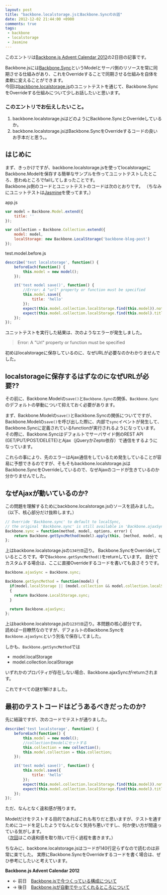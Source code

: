 ```yaml
---
layout: post
title: "backbone.localstorage.jsとBackbone.Syncのお話"
date: 2012-12-02 21:44:00 +0900
comments: true
tags:
 - backbone
 - localstorage
 - Jasmine
---
```


このエントリは[Backbone.js Advent Calendar 2012](http://www.adventar.org/calendars/15)の2日目の記事です。

Backbone.jsには[Backbone.Sync](http://goo.gl/xIbI9)というModelとサーバ側のリソースを常に同期させる仕組みがあり、これをOverrideすることで同期させる仕組みを自体を柔軟に変えることができます。  
今回は[backbone.localstorage.js](http://goo.gl/qBk6P)のユニットテストを通じて、Backbone.SyncをOverrideする仕組みについて少しお話したいと思います。

<!-- more -->

### このエントリでお伝えしたいこと。

1.  backbone.localstorage.jsはどのようにBackbone.SyncとOverrideしているか。
2.  backbone.localstorage.jsはBackbone.SyncをOverrideするコードの良いお手本だと思う。。

## はじめに

まず、きっかけですが、backbone.localstorage.jsを使ってlocalstorageにBackbone.Modelを保存する簡単なサンプルを作ってユニットテストしたところ、思わぬところでfailしてしまったことです。  
Backbone.js側のコードとユニットテストのコードは次のとおりです。
（ちなみにユニットテストは[Jasmine](http://goo.gl/IUtf)を使ってます。）

app.js
```js
var model = Backbone.Model.extend({
    title: ''
});

var collection = Backbone.Collection.extend({
    model: model,
    localStorage: new Backbone.LocalStorage('backbone-blog-post')
});
```

test.model.before.js
```js
describe('test localstorage', function() {
    beforeEach(function() {
        this.model = new model();
    });

    it('test model save()', function() {
        //Error: A "url" property or function must be specified
        this.model.save({
            title: 'hello'
        });
        expect(this.model.collection.localStorage.find(this.model)).not.toBe(null);
        expect(this.model.collection.localStorage.find(this.model).title).toBe('hello');
    });
});
```

ユニットテストを実行した結果は、次のようなエラーが発生しました。
> Error: A "Url" property or function must be specified

初めはlocalstorageに保存しているのに、なぜURLが必要なのかわかりませんでした。

## localstorageに保存するはずなのになぜURLが必要??

その前に、Backbone.Modelの`save()`と`Backbone.Sync`の関係、`Backbone.Sync`のデフォルトの挙動について抑えておく必要があります。

まず、Backbone.Modelの`save()`とBackbone.Syncの関係についてですが、Backbone.Modelの`save()`を呼び出した際に、内部で`sync`イベントが発生して、Backbone.Syncに定義されているfunctionが実行されるようになっています。  
その際に、Backbone.Syncはデフォルトでサーバサイド側のREST API
(GET/PUT/POST/DELETE)とAjax（jQueryかZepto依存）で通信をするようになっています。

これらの事により、先のエラーはAjax通信をしているため発生していることが容易に予想できるのですが、そもそもbackbone.localstorage.jsはBackbone.SyncをOverrideしているので、なぜAjaxのコードが生きているのか分かりませんでした。

## なぜAjaxが動いているのか?

この問題を理解するためにbackbone.localstorage.jsのソースを読みました。  
（以下、核心部分だけ抜粋します。）

```js
// Override 'Backbone.sync' to default to localSync,
// the original 'Backbone.sync' is still available in 'Backbone.ajaxSync'
Backbone.sync = function(method, model, options, error) {
	return Backbone.getSyncMethod(model).apply(this, [method, model, options, error]);
};
```

上はbackbone.localstorage.jsの`134行目`辺り。
Backbone.SyncをOverrideしているところです。中で`Backbone.getSyncMethod()`をreturnしています。
自分でカスタムする場合は、ここに直接Overrideするコードを書いても良さそうです。

```js
Backbone.ajaxSync = Backbone.sync;

Backbone.getSyncMethod = function(model) {
  if(model.localStorage || (model.collection && model.collection.localStorage))
  {
    return Backbone.LocalStorage.sync;
  }

  return Backbone.ajaxSync;
};
```

上はbackbone.localstorage.jsの`123行目`辺り。本問題の核心部分です。  
読めば一目瞭然なのですが、デフォルトのBackbone.Syncを`Backbone.ajaxSync`という別名で保存してました。

しかも、`Backbone.getSyncMethod`では

*   model.localStorage
*   model.collection.localStorage

いずれかのプロパティが存在しない場合、Backbone.ajaxSyncがreturnされます。

これですべての謎が解けました。

## 最初のテストコードはどうあるべきだったのか?

先に結論ですが、次のコードでテストが通りました。

```js
describe('test localstorage', function() {
    beforeEach(function() {
        this.model = new model();
        //collectionをmodelにセットする
        this.collection = new collection();
        this.model.collection = this.collection;
    });

    it('test model save()', function() {
        this.model.save({
            title: 'hello'
        });
        expect(this.model.collection.localStorage.find(this.model)).not.toBe(null);
        expect(this.model.collection.localStorage.find(this.model).title).toBe('hello');
    });
});
```

ただ、なんとなく違和感が残ります。

Modelだけをテストする目的であればこれも有りだと思いますが、テストを通すためにコードを足したようでなんとなく気持ち悪いですし、何か使い方が間違っている気がします。  
（[次回](/2012/12/backbonemodelbackbonecollection/)はこの違和感を取り除いて行く過程を書きます。）

ちなみに、backbone.localstorage.jsはコードが140行足らずなので読むのは非常に楽でした。
実際にBackbone.SyncをOverrideするコードを書く場合は、ぜひ参考にしたいと考えています。

**Backbone.js Advent Calendar 2012**

*   ← 前日　[Backbone.jsで今つくっている構成について](http://goo.gl/s9JLG)
*   → 後日　[Backbone.jsが自動でやってくれるところについて](http://goo.gl/WxdVo)

